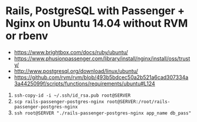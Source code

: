 # Rails, PostgreSQL with Passenger + Nginx on Ubuntu 14.04 without RVM or rbenv

* https://www.brightbox.com/docs/ruby/ubuntu/
* https://www.phusionpassenger.com/library/install/nginx/install/oss/trusty/
* http://www.postgresql.org/download/linux/ubuntu/
* https://github.com/rvm/rvm/blob/493b5bdcec50a2b521a6cad307334a3a4425099f/scripts/functions/requirements/ubuntu#L124

1. `ssh-copy-id -i ~/.ssh/id_rsa.pub root@SERVER`
2. `scp rails-passenger-postgres-nginx root@SERVER:/root/rails-passenger-postgres-nginx`
3. `ssh root@SERVER "./rails-passenger-postgres-nginx app_name db_pass"`
